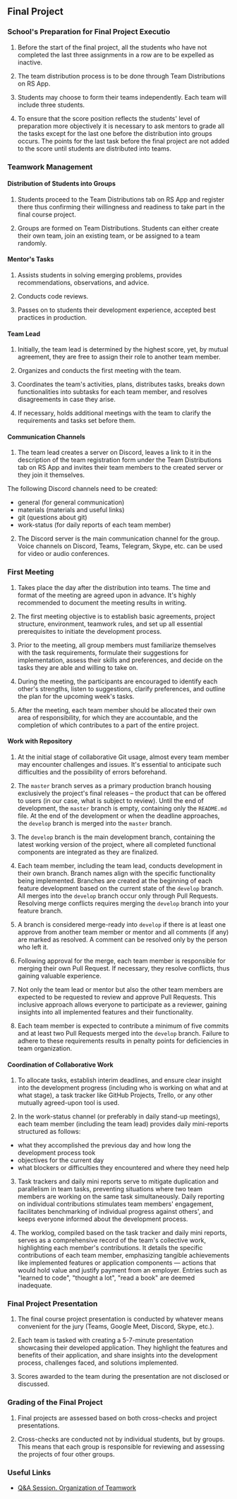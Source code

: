 ## Final Project

### School's Preparation for Final Project Executio

1. Before the start of the final project, all the students who have not completed the last three assignments in a row are to be expelled as inactive.

2. The team distribution process is to be done through Team Distributions on RS App.

3. Students may choose to form their teams independently. Each team will include three students.

4. To ensure that the score position reflects the students' level of preparation more objectively it is necessary to ask mentors to grade all the tasks except for the last one before the distribution into groups occurs. The points for the last task before the final project are not added to the score until students are distributed into teams.

### Teamwork Management

#### Distribution of Students into Groups

1. Students proceed to the Team Distributions tab on RS App and register there thus confirming their willingness and readiness to take part in the final course project.

2. Groups are formed on Team Distributions. Students can either create their own team, join an existing team, or be assigned to a team randomly.

#### Mentor's Tasks

1. Assists students in solving emerging problems, provides recommendations, observations, and advice.

2. Conducts code reviews.

3. Passes on to students their development experience, accepted best practices in production.

#### Team Lead

1. Initially, the team lead is determined by the highest score, yet, by mutual agreement, they are free to assign their role to another team member.

2. Organizes and conducts the first meeting with the team.

3. Coordinates the team's activities, plans, distributes tasks, breaks down functionalities into subtasks for each team member, and resolves disagreements in case they arise.

4. If necessary, holds additional meetings with the team to clarify the requirements and tasks set before them.

#### Communication Channels

1. The team lead creates a server on Discord, leaves a link to it in the description of the team registration form under the Team Distributions tab on RS App and invites their team members to the created server or they join it themselves.

The following Discord channels need to be created:

- general (for general communication)
- materials (materials and useful links)
- git (questions about git)
- work-status (for daily reports of each team member)

2. The Discord server is the main communication channel for the group. Voice channels on Discord, Teams, Telegram, Skype, etc. can be used for video or audio conferences.

### First Meeting

1. Takes place the day after the distribution into teams. The time and format of the meeting are agreed upon in advance. It's highly recommended to document the meeting results in writing.

2. The first meeting objective is to establish basic agreements, project structure, environment, teamwork rules, and set up all essential prerequisites to initiate the development process.

3. Prior to the meeting, all group members must familiarize themselves with the task requirements, formulate their suggestions for implementation, assess their skills and preferences, and decide on the tasks they are able and willing to take on.

4. During the meeting, the participants are encouraged to identify each other's strengths, listen to suggestions, clarify preferences, and outline the plan for the upcoming week's tasks.

5. After the meeting, each team member should be allocated their own area of responsibility, for which they are accountable, and the completion of which contributes to a part of the entire project.

#### Work with Repository

1. At the initial stage of collaborative Git usage, almost every team member may encounter challenges and issues. It's essential to anticipate such difficulties and the possibility of errors beforehand.

2. The `master` branch serves as a primary production branch housing exclusively the project's final releases – the product that can be offered to users (in our case, what is subject to review). Until the end of development, the `master` branch is empty, containing only the `README.md` file. At the end of the development or when the deadline approaches, the `develop` branch is merged into the `master` branch.

3. The `develop` branch is the main development branch, containing the latest working version of the project, where all completed functional components are integrated as they are finalized.

4. Each team member, including the team lead, conducts development in their own branch. Branch names align with the specific functionality being implemented. Branches are created at the beginning of each feature development based on the current state of the `develop` branch. All merges into the `develop` branch occur only through Pull Requests. Resolving merge conflicts requires merging the `develop` branch into your feature branch.

5. A branch is considered merge-ready into `develop` if there is at least one approve from another team member or mentor and all comments (if any) are marked as resolved. A comment can be resolved only by the person who left it.

6. Following approval for the merge, each team member is responsible for merging their own Pull Request. If necessary, they resolve conflicts, thus gaining valuable experience.

7. Not only the team lead or mentor but also the other team members are expected to be requested to review and approve Pull Requests. This inclusive approach allows everyone to participate as a reviewer, gaining insights into all implemented features and their functionality.

8. Each team member is expected to contribute a minimum of five commits and at least two Pull Requests merged into the `develop` branch. Failure to adhere to these requirements results in penalty points for deficiencies in team organization.

#### Coordination of Collaborative Work

1. To allocate tasks, establish interim deadlines, and ensure clear insight into the development progress (including who is working on what and at what stage), a task tracker like GitHub Projects, Trello, or any other mutually agreed-upon tool is used.

2. In the work-status channel (or preferably in daily stand-up meetings), each team member (including the team lead) provides daily mini-reports structured as follows:

- what they accomplished the previous day and how long the development process took
- objectives for the current day
- what blockers or difficulties they encountered and where they need help

3. Task trackers and daily mini reports serve to mitigate duplication and parallelism in team tasks, preventing situations where two team members are working on the same task simultaneously. Daily reporting on individual contributions stimulates team members' engagement, facilitates benchmarking of individual progress against others', and keeps everyone informed about the development process.

4. The worklog, compiled based on the task tracker and daily mini reports, serves as a comprehensive record of the team's collective work, highlighting each member's contributions. It details the specific contributions of each team member, emphasizing tangible achievements like implemented features or application components — actions that would hold value and justify payment from an employer. Entries such as "learned to code", "thought a lot", "read a book" are deemed inadequate.

### Final Project Presentation

1. The final course project presentation is conducted by whatever means convenient for the jury (Teams, Google Meet, Discord, Skype, etc.).

2. Each team is tasked with creating a 5-7-minute presentation showcasing their developed application. They highlight the features and benefits of their application, and share insights into the development process, challenges faced, and solutions implemented.

3. Scores awarded to the team during the presentation are not disclosed or discussed.

### Grading of the Final Project

1. Final projects are assessed based on both cross-checks and project presentations.

2. Cross-checks are conducted not by individual students, but by groups. This means that each group is responsible for reviewing and assessing the projects of four other groups.

### Useful Links

- [Q&A Session. Organization of Teamwork](https://www.youtube.com/watch?v=35f-XI3bkWA)

